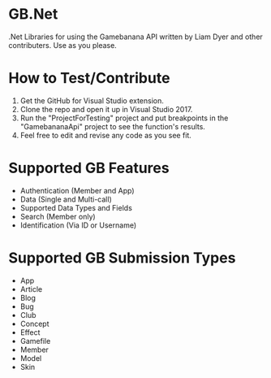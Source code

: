 # GB.Net
.Net Libraries for using the Gamebanana API written by Liam Dyer and other contributers. Use as you please.

# How to Test/Contribute

1. Get the GitHub for Visual Studio extension.
2. Clone the repo and open it up in Visual Studio 2017. 
3. Run the "ProjectForTesting" project and put breakpoints in the "GamebananaApi" project to see the function's results.
4. Feel free to edit and revise any code as you see fit.

# Supported GB Features

- Authentication (Member and App)
- Data (Single and Multi-call)
- Supported Data Types and Fields
- Search (Member only)
- Identification (Via ID or Username)

# Supported GB Submission Types

- App
- Article
- Blog
- Bug
- Club
- Concept
- Effect
- Gamefile
- Member
- Model
- Skin
